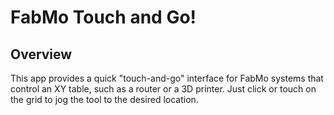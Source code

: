 # FabMo Touch and Go!

## Overview
This app provides a quick "touch-and-go" interface for FabMo systems that control an XY table, such as a router or a 3D printer.  Just click or touch on the grid to jog the tool to the desired location.
